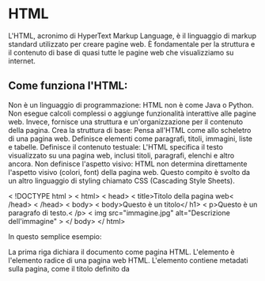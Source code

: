 # HTML

L'HTML, acronimo di HyperText Markup Language, è il linguaggio di markup standard utilizzato per creare pagine web. È fondamentale per la struttura e il contenuto di base di quasi tutte le pagine web che visualizziamo su internet.

 ## Come funziona l'HTML:

Non è un linguaggio di programmazione: HTML non è come Java o Python. Non esegue calcoli complessi o aggiunge funzionalità interattive alle pagine web. Invece, fornisce una struttura e un'organizzazione per il contenuto della pagina.
Crea la struttura di base: Pensa all'HTML come allo scheletro di una pagina web. Definisce elementi come paragrafi, titoli, immagini, liste e tabelle.
Definisce il contenuto testuale: L'HTML specifica il testo visualizzato su una pagina web, inclusi titoli, paragrafi, elenchi e altro ancora.
Non definisce l'aspetto visivo: HTML non determina direttamente l'aspetto visivo (colori, font) della pagina web. Questo compito è svolto da un altro linguaggio di styling chiamato CSS (Cascading Style Sheets).
 

< !DOCTYPE html >
< html>
< head>
  < title>Titolo della pagina web< /head>
< /head>
< body>
  < body>Questo è un titolo</ h1>
  < p>Questo è un paragrafo di testo.< /p>
  < img src="immagine.jpg" alt="Descrizione dell'immagine" >
</ body>
</ html>

In questo semplice esempio:

La prima riga <!DOCTYPE html> dichiara il documento come pagina HTML.
L'elemento <html> è l'elemento radice di una pagina web HTML.
L'elemento <head> contiene metadati sulla pagina, come il titolo definito da <title>.
L'elemento <body> contiene il contenuto principale della pagina web visualizzato nel browser.
Elementi come <h1>, <p>, e <img> definiscono rispettivamente titoli, paragrafi e immagini.
Perché è importante l'HTML?

È il fondamento del web: HTML è il linguaggio di base che consente di creare pagine web strutturate e leggibili.
Relativamente facile da imparare: HTML ha una sintassi relativamente semplice che può essere appresa anche dai principianti.
Funziona con altri linguaggi web: L'HTML collabora con CSS e JavaScript per creare pagine web interattive e dinamiche.